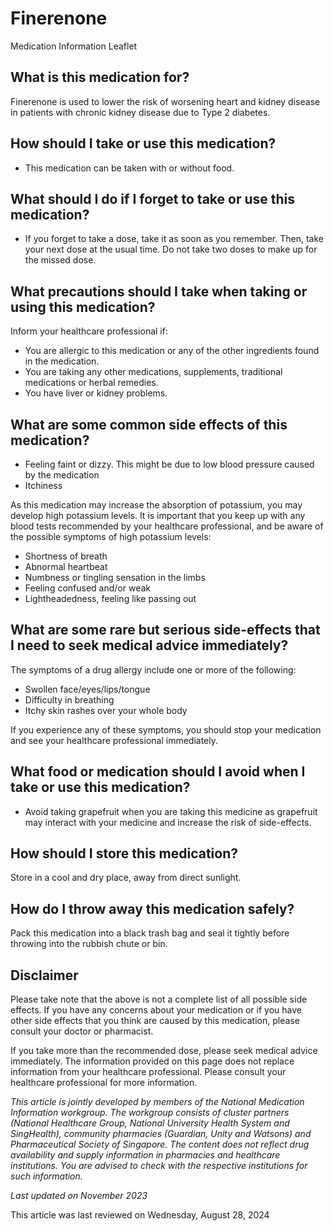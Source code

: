 # Finerenone

Medication Information Leaflet

What is this medication for?
----------------------------

Finerenone is used to lower the risk of worsening heart and kidney disease in patients with chronic kidney disease due to Type 2 diabetes. 

How should I take or use this medication?
-----------------------------------------

* This medication can be taken with or without food.

What should I do if I forget to take or use this medication?
------------------------------------------------------------

* If you forget to take a dose, take it as soon as you remember. Then, take your next dose at the usual time. Do not take two doses to make up for the missed dose.

What precautions should I take when taking or using this medication?
--------------------------------------------------------------------

Inform your healthcare professional if: 

* You are allergic to this medication or any of the other ingredients found in the medication.
* You are taking any other medications, supplements, traditional medications or herbal remedies.
* You have liver or kidney problems.

What are some common side effects of this medication?
-----------------------------------------------------

* Feeling faint or dizzy. This might be due to low blood pressure caused by the medication
* Itchiness

As this medication may increase the absorption of potassium, you may develop high potassium levels. It is important that you keep up with any blood tests recommended by your healthcare professional, and be aware of the possible symptoms of high potassium levels:

* Shortness of breath
* Abnormal heartbeat
* Numbness or tingling sensation in the limbs
* Feeling confused and/or weak
* Lightheadedness, feeling like passing out

What are some rare but serious side-effects that I need to seek medical advice immediately?
-------------------------------------------------------------------------------------------

The symptoms of a drug allergy include one or more of the following: 

* Swollen face/eyes/lips/tongue
* Difficulty in breathing
* Itchy skin rashes over your whole body

If you experience any of these symptoms, you should stop your medication and see your healthcare professional immediately.

What food or medication should I avoid when I take or use this medication?
--------------------------------------------------------------------------

* Avoid taking grapefruit when you are taking this medicine as grapefruit may interact with your medicine and increase the risk of side-effects.

How should I store this medication?
-----------------------------------

Store in a cool and dry place, away from direct sunlight.

How do I throw away this medication safely?
-------------------------------------------

Pack this medication into a black trash bag and seal it tightly before throwing into the rubbish chute or bin.

Disclaimer
----------

Please take note that the above is not a complete list of all possible side effects. If you have any concerns about your medication or if you have other side effects that you think are caused by this medication, please consult your doctor or pharmacist.

If you take more than the recommended dose, please seek medical advice immediately. The information provided on this page does not replace information from your healthcare professional. Please consult your healthcare professional for more information.

*This article is jointly developed by members of the National Medication Information workgroup. The workgroup consists of cluster partners (National Healthcare Group, National University Health System and SingHealth), community pharmacies (Guardian, Unity and Watsons) and Pharmaceutical Society of Singapore. The content does not reflect drug availability and supply information in pharmacies and healthcare institutions. You are advised to check with the respective institutions for such information.*

*Last updated on November 2023*

This article was last reviewed on
Wednesday, August 28, 2024